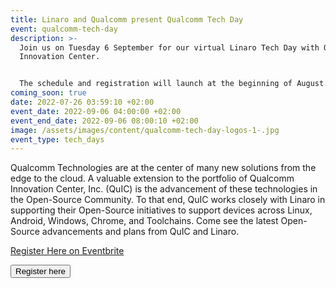 ```yaml
---
title: Linaro and Qualcomm present Qualcomm Tech Day
event: qualcomm-tech-day
description: >-
  Join us on Tuesday 6 September for our virtual Linaro Tech Day with Qualcomm
  Innovation Center. 


  The schedule and registration will launch at the beginning of August.
coming_soon: true
date: 2022-07-26 03:59:10 +02:00
event_date: 2022-09-06 04:00:00 +02:00
event_end_date: 2022-09-06 08:00:10 +02:00
image: /assets/images/content/qualcomm-tech-day-logos-1-.jpg
event_type: tech_days
---
```

Qualcomm Technologies are at the center of many new solutions from the edge to the cloud. A valuable extension to the portfolio of Qualcomm Innovation Center, Inc. (QuIC) is the advancement of these technologies in the Open-Source Community. To that end, QuIC works closely with Linaro in supporting their Open-Source initiatives to support devices across Linux, Android, Windows, Chrome, and Toolchains. Come see the latest Open-Source advancements and plans from QuIC and Linaro.

<!-- Noscript content for added SEO -->

<noscript><a href="https://www.eventbrite.co.uk/e/qualcomm-tech-day-tickets-388046376157" rel="noopener noreferrer" target="_blank">Register Here on Eventbrite</a></noscript>

<!-- You can customise this button any way you like -->

<button id="eventbrite-widget-modal-trigger-388046376157" type="button">Register here</button>

<script src="https://www.eventbrite.co.uk/static/widgets/eb_widgets.js"></script>

<script type="text/javascript">
    var exampleCallback = function() {
        console.log('Order complete!');
    };

    window.EBWidgets.createWidget({
        widgetType: 'checkout',
        eventId: '388046376157',
        modal: true,
        modalTriggerElementId: 'eventbrite-widget-modal-trigger-388046376157',
        onOrderComplete: exampleCallback
    });
</script>